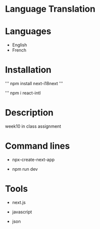 # Language Translation

# Languages
- English
- French

# Installation
'''
npm install next-i18next
'''

'''
npm i react-intl


# Description
week10 in class assignment

# Command lines
- npx-create-next-app
* npm run dev

# Tools
- next.js
* javascript
+ json


